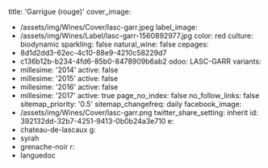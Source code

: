 title: 'Garrigue (rouge)'
cover_image:
  - /assets/img/Wines/Cover/lasc-garr.jpeg
label_image:
  - /assets/img/Wines/Label/lasc-garr-1560892977.jpg
color: red
culture: biodynamic
sparkling: false
natural_wine: false
cepages:
  - 8d1d2dd3-62ec-4c10-88e9-4210c58229d7
  - c136b12b-b234-4fd6-85b0-8478909b6ab2
odoo: LASC-GARR
variants:
  -
    millesime: '2014'
    active: false
  -
    millesime: '2015'
    active: false
  -
    millesime: '2016'
    active: false
  -
    millesime: '2017'
    active: true
page_no_index: false
no_follow_links: false
sitemap_priority: '0.5'
sitemap_changefreq: daily
facebook_image:
  - /assets/img/Wines/Cover/lasc-garr.png
twitter_share_setting: inherit
id: 392132dd-32b7-4251-9413-0b0b24a3e710
e:
  - chateau-de-lascaux
g:
  - syrah
  - grenache-noir
r:
  - languedoc
